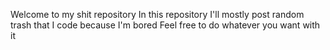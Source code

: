 Welcome to my shit repository
In this repository I'll mostly post random trash that I code because I'm bored
Feel free to do whatever you want with it
